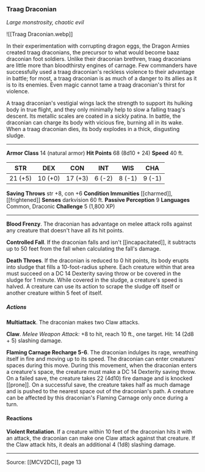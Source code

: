 ### Traag Draconian
_Large monstrosity, chaotic evil_

![[Traag Draconian.webp]]

In their experimentation with corrupting dragon eggs, the Dragon Armies created traag draconians, the precursor to what would become baaz draconian foot soldiers. Unlike their draconian brethren, traag draconians are little more than bloodthirsty engines of carnage. Few commanders have successfully used a traag draconian's reckless violence to their advantage in battle; for most, a traag draconian is as much of a danger to its allies as it is to its enemies. Even magic cannot tame a traag draconian's thirst for violence.

A traag draconian's vestigial wings lack the strength to support its hulking body in true flight, and they only minimally help to slow a falling traag's descent. Its metallic scales are coated in a sickly patina. In battle, the draconian can charge its body with vicious fire, burning all in its wake. When a traag draconian dies, its body explodes in a thick, disgusting sludge.




---

**Armor Class** 14 (natural armor)
**Hit Points** 68 (8d10 + 24)
**Speed** 40 ft.

| STR     | DEX     | CON     | INT     | WIS     | CHA     |
|---------|---------|---------|---------|---------|---------|
| 21 (+5) | 10 (+0) | 17 (+3) | 6 (-2) | 8 (-1) | 9 (-1) |

**Saving Throws** str +8, con +6
**Condition Immunities** [[charmed]], [[frightened]]
**Senses** darkvision 60 ft.
**Passive Perception** 9
**Languages** Common, Draconic
**Challenge** 5 (1,800 XP)

---

**Blood Frenzy**. The draconian has advantage on melee attack rolls against any creature that doesn't have all its hit points.

**Controlled Fall**. If the draconian falls and isn't [[incapacitated]], it subtracts up to 50 feet from the fall when calculating the fall's damage.

**Death Throes**. If the draconian is reduced to 0 hit points, its body erupts into sludge that fills a 10-foot-radius sphere. Each creature within that area must succeed on a DC 14 Dexterity saving throw or be covered in the sludge for 1 minute. While covered in the sludge, a creature's speed is halved. A creature can use its action to scrape the sludge off itself or another creature within 5 feet of itself.

##### Actions
**Multiattack**. The draconian makes two Claw attacks.

**Claw**. _Melee Weapon Attack:_ +8 to hit, reach 10 ft., one target. Hit: 14 (2d8 + 5) slashing damage.

**Flaming Carnage Recharge 5-6**. The draconian indulges its rage, wreathing itself in fire and moving up to its speed. The draconian can enter creatures' spaces during this move. During this movement, when the draconian enters a creature's space, the creature must make a DC 14 Dexterity saving throw. On a failed save, the creature takes 22 (4d10) fire damage and is knocked [[prone]]. On a successful save, the creature takes half as much damage and is pushed to the nearest space out of the draconian's path. A creature can be affected by this draconian's Flaming Carnage only once during a turn.

#### Reactions
**Violent Retaliation**. If a creature within 10 feet of the draconian hits it with an attack, the draconian can make one Claw attack against that creature. If the Claw attack hits, it deals an additional 4 (1d8) slashing damage.


---

Source: [[MCV2DC]], page 13